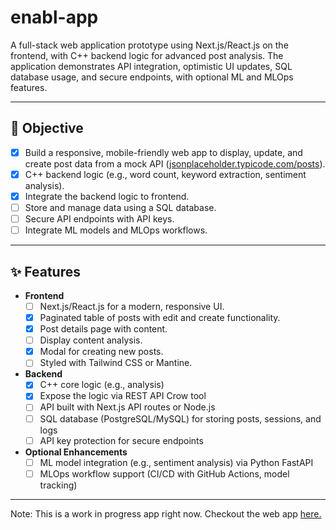 # enabl-app

A full-stack web application prototype using Next.js/React.js on the frontend, with C++ backend logic for advanced post analysis. The application demonstrates API integration, optimistic UI updates, SQL database usage, and secure endpoints, with optional ML and MLOps features.

---

## 🚀 Objective

- [x] Build a responsive, mobile-friendly web app to display, update, and create post data from a mock API ([jsonplaceholder.typicode.com/posts](https://jsonplaceholder.typicode.com/posts)).
- [x] C++ backend logic (e.g., word count, keyword extraction, sentiment analysis).
- [x] Integrate the backend logic to frontend.
- [ ] Store and manage data using a SQL database.
- [ ] Secure API endpoints with API keys.
- [ ] Integrate ML models and MLOps workflows.

---

## ✨ Features

- **Frontend**  
  - [ ] Next.js/React.js for a modern, responsive UI.
  - [x] Paginated table of posts with edit and create functionality.
  - [x] Post details page with content.
  - [ ] Display content analysis.
  - [x] Modal for creating new posts.
  - [ ] Styled with Tailwind CSS or Mantine.

- **Backend**  
  - [x] C++ core logic (e.g., analysis) 
  - [x] Expose the logic via REST API Crow tool
  - [ ] API built with Next.js API routes or Node.js
  - [ ] SQL database (PostgreSQL/MySQL) for storing posts, sessions, and logs
  - [ ] API key protection for secure endpoints

- **Optional Enhancements**  
  - [ ] ML model integration (e.g., sentiment analysis) via Python FastAPI
  - [ ] MLOps workflow support (CI/CD with GitHub Actions, model tracking)

---

Note: 
This is a work in progress app right now. 
Checkout the web app [here.](https://enabl-app-interactive.onrender.com/main.html)
